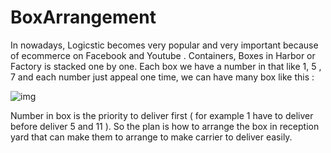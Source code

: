 # BoxArrangement
In nowadays, Logicstic becomes very popular and very important because of ecommerce on Facebook and Youtube . Containers, Boxes in Harbor or Factory is stacked one by one. Each box we have a number in that like 1, 5 , 7 and each number just appeal one time, we can have many box like this : 

![img](https://imgur.com/download/WQyzjgo)
                           
                           
Number in box is the priority to deliver first ( for example 1 have to deliver before  deliver  5 and 11 ). So the plan is how to arrange the box in reception yard that can make  them to arrange to make carrier to deliver easily. 
